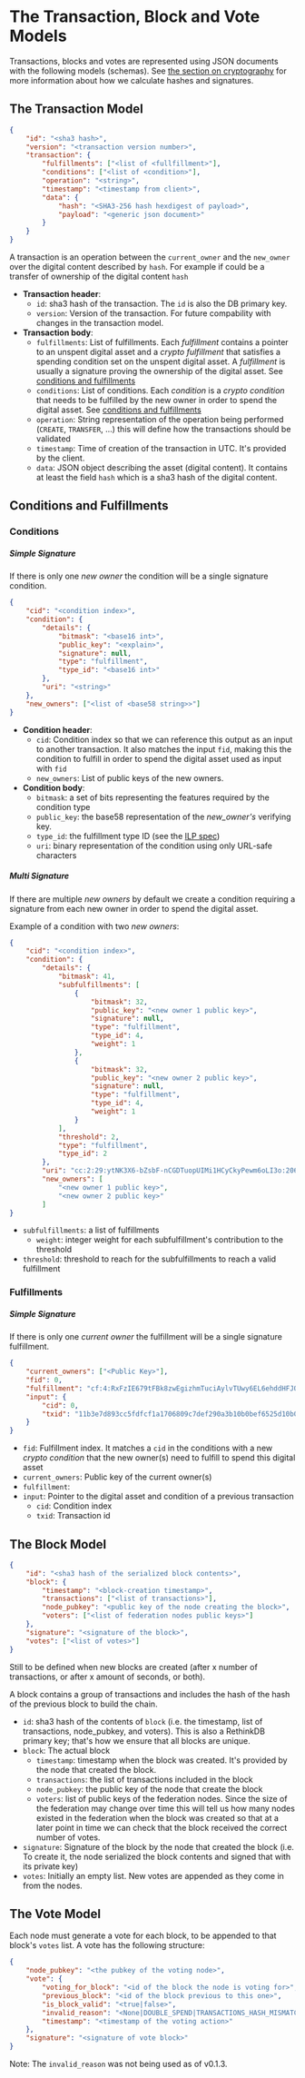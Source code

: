 # The Transaction, Block and Vote Models

Transactions, blocks and votes are represented using JSON documents with the following models (schemas). See [the section on cryptography](cryptography.html) for more information about how we calculate hashes and signatures.

## The Transaction Model

```json
{
    "id": "<sha3 hash>",
    "version": "<transaction version number>",
    "transaction": {
        "fulfillments": ["<list of <fullfillment>"],
        "conditions": ["<list of <condition>"],
        "operation": "<string>",
        "timestamp": "<timestamp from client>",
        "data": {
            "hash": "<SHA3-256 hash hexdigest of payload>",
            "payload": "<generic json document>"
        }
    }
}
```

A transaction is an operation between the `current_owner` and the `new_owner` over the digital content described by `hash`. For example if could be a transfer of ownership of the digital content `hash`

- **Transaction header**:
    - `id`: sha3 hash of the transaction. The `id` is also the DB primary key.
    - `version`: Version of the transaction. For future compability with changes in the transaction model.
- **Transaction body**:
    - `fulfillments`: List of fulfillments. Each _fulfillment_ contains a pointer to an unspent digital asset
    and a _crypto fulfillment_ that satisfies a spending condition set on the unspent digital asset. A _fulfillment_
    is usually a signature proving the ownership of the digital asset.
    See [conditions and fulfillments](models.md#conditions-and-fulfillments)
    - `conditions`: List of conditions. Each _condition_ is a _crypto condition_ that needs to be fulfilled by the
    new owner in order to spend the digital asset.
    See [conditions and fulfillments](models.md#conditions-and-fulfillments)
    - `operation`: String representation of the operation being performed (`CREATE`, `TRANSFER`, ...) this will define how
    the transactions should be validated
    - `timestamp`: Time of creation of the transaction in UTC. It's provided by the client.
    - `data`: JSON object describing the asset (digital content). It contains at least the field `hash` which is a
    sha3 hash of the digital content.

## Conditions and Fulfillments

### Conditions

##### Simple Signature

If there is only one _new owner_ the condition will be a single signature condition.

```json
{
    "cid": "<condition index>",
    "condition": {
        "details": {
            "bitmask": "<base16 int>",
            "public_key": "<explain>",
            "signature": null,
            "type": "fulfillment",
            "type_id": "<base16 int>"
        },
        "uri": "<string>"
    },
    "new_owners": ["<list of <base58 string>>"]
}
```

- **Condition header**:
    - `cid`: Condition index so that we can reference this output as an input to another transaction. It also matches
    the input `fid`, making this the condition to fulfill in order to spend the digital asset used as input with `fid`
    - `new_owners`: List of public keys of the new owners.
- **Condition body**:
    - `bitmask`: a set of bits representing the features required by the condition type
    - `public_key`: the base58 representation of the _new_owner's_ verifying key.
    - `type_id`: the fulfillment type ID (see the [ILP spec](https://interledger.org/five-bells-condition/spec.html))
    - `uri`: binary representation of the condition using only URL-safe characters

##### Multi Signature

If there are multiple _new owners_ by default we create a condition requiring a signature from each new owner in order
to spend the digital asset.

Example of a condition with two _new owners_:
```json
{
    "cid": "<condition index>",
    "condition": {
        "details": {
            "bitmask": 41,
            "subfulfillments": [
                {
                    "bitmask": 32,
                    "public_key": "<new owner 1 public key>",
                    "signature": null,
                    "type": "fulfillment",
                    "type_id": 4,
                    "weight": 1
                },
                {
                    "bitmask": 32,
                    "public_key": "<new owner 2 public key>",
                    "signature": null,
                    "type": "fulfillment",
                    "type_id": 4,
                    "weight": 1
                }
            ],
            "threshold": 2,
            "type": "fulfillment",
            "type_id": 2
        },
        "uri": "cc:2:29:ytNK3X6-bZsbF-nCGDTuopUIMi1HCyCkyPewm6oLI3o:206"},
        "new_owners": [
            "<new owner 1 public key>",
            "<new owner 2 public key>"
        ]
}
```

- `subfulfillments`: a list of fulfillments
    - `weight`: integer weight for each subfulfillment's contribution to the threshold
- `threshold`: threshold to reach for the subfulfillments to reach a valid fulfillment 


### Fulfillments

##### Simple Signature

If there is only one _current owner_ the fulfillment will be a single signature fulfillment.

```json
{
    "current_owners": ["<Public Key>"],
    "fid": 0,
    "fulfillment": "cf:4:RxFzIE679tFBk8zwEgizhmTuciAylvTUwy6EL6ehddHFJOhK5F4IjwQ1xLu2oQK9iyRCZJdfWAefZVjTt3DeG5j2exqxpGliOPYseNkRAWEakqJ_UrCwgnj92dnFRAEE",
    "input": {
        "cid": 0,
        "txid": "11b3e7d893cc5fdfcf1a1706809c7def290a3b10b0bef6525d10b024649c42d3"
    }
}
```

- `fid`: Fulfillment index. It matches a `cid` in the conditions with a new _crypto condition_ that the new owner(s)
need to fulfill to spend this digital asset
- `current_owners`: Public key of the current owner(s)
- `fulfillment`:
- `input`: Pointer to the digital asset and condition of a previous transaction
    - `cid`: Condition index
    - `txid`: Transaction id

## The Block Model

```json
{
    "id": "<sha3 hash of the serialized block contents>",
    "block": {
        "timestamp": "<block-creation timestamp>",
        "transactions": ["<list of transactions>"],
        "node_pubkey": "<public key of the node creating the block>",
        "voters": ["<list of federation nodes public keys>"]
    },
    "signature": "<signature of the block>",
    "votes": ["<list of votes>"]
}
```

Still to be defined when new blocks are created (after x number of transactions, or after x amount of seconds, 
or both).

A block contains a group of transactions and includes the hash of the hash of the previous block to build the chain.

- `id`: sha3 hash of the contents of `block` (i.e. the timestamp, list of transactions, node_pubkey, and voters). This is also a RethinkDB primary key; that's how we ensure that all blocks are unique.
- `block`: The actual block
    - `timestamp`: timestamp when the block was created. It's provided by the node that created the block.
    - `transactions`: the list of transactions included in the block
    - `node_pubkey`: the public key of the node that create the block
    - `voters`: list of public keys of the federation nodes. Since the size of the 
      federation may change over time this will tell us how many nodes existed
      in the federation when the block was created so that at a later point in
      time we can check that the block received the correct number of votes.
- `signature`: Signature of the block by the node that created the block (i.e. To create it, the node serialized the block contents and signed that with its private key)
- `votes`: Initially an empty list. New votes are appended as they come in from the nodes.

## The Vote Model

Each node must generate a vote for each block, to be appended to that block's `votes` list. A vote has the following structure:

```json
{
    "node_pubkey": "<the pubkey of the voting node>",
    "vote": {
        "voting_for_block": "<id of the block the node is voting for>",
        "previous_block": "<id of the block previous to this one>",
        "is_block_valid": "<true|false>",
        "invalid_reason": "<None|DOUBLE_SPEND|TRANSACTIONS_HASH_MISMATCH|NODES_PUBKEYS_MISMATCH",
        "timestamp": "<timestamp of the voting action>"
    },
    "signature": "<signature of vote block>"
}
```

Note: The `invalid_reason` was not being used as of v0.1.3.
